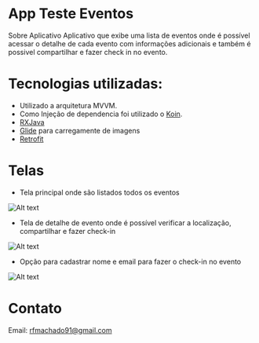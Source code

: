 # App Teste Eventos
Sobre Aplicativo
Aplicativo que exibe uma lista de eventos onde é possível acessar o detalhe de cada evento com informações adicionais e também é possivel compartilhar
e fazer check in no evento.

# Tecnologias utilizadas:
* Utilizado a arquitetura MVVM.
* Como Injeção de dependencia foi utilizado o [Koin](https://github.com/InsertKoinIO/koin).
* [RXJava](https://github.com/ReactiveX/RxJava)
* [Glide](https://github.com/bumptech/glide) para carregamente de imagens
* [Retrofit](https://square.github.io/retrofit/)

# Telas

* Tela principal onde são listados todos os eventos

![Alt text](https://github.com/RFMachado/Eventos-App-Teste/blob/master/app/src/main/res/raw/home.png)


* Tela de detalhe de evento onde é possível verificar a localização, compartilhar e fazer check-in 

![Alt text](https://github.com/RFMachado/Eventos-App-Teste/blob/master/app/src/main/res/raw/detail.png)


* Opção para cadastrar nome e email para fazer o check-in no evento

![Alt text](https://github.com/RFMachado/Eventos-App-Teste/blob/master/app/src/main/res/raw/checkin.png)


# Contato
Email: <rfmachado91@gmail.com>
